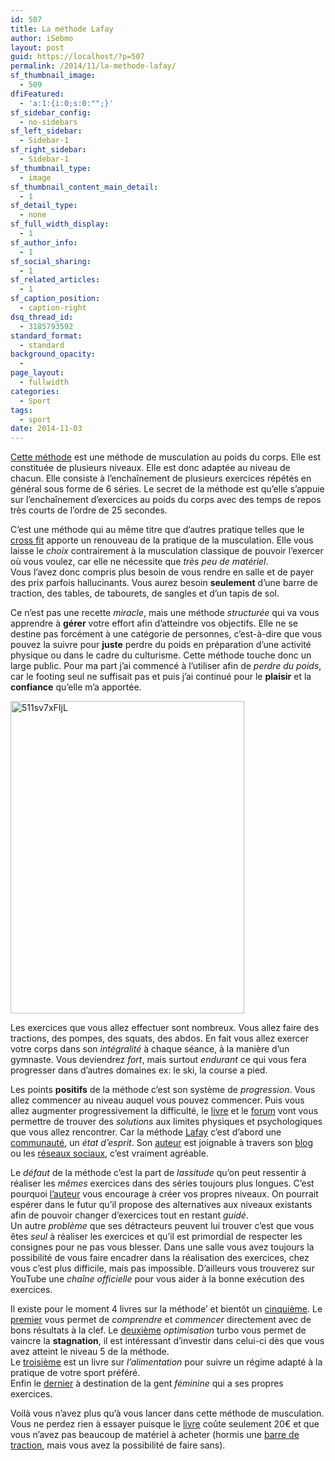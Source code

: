 ```yaml
---
id: 507
title: La méthode Lafay
author: iSebmo
layout: post
guid: https://localhost/?p=507
permalink: /2014/11/la-methode-lafay/
sf_thumbnail_image:
  - 509
dfiFeatured:
  - 'a:1:{i:0;s:0:"";}'
sf_sidebar_config:
  - no-sidebars
sf_left_sidebar:
  - Sidebar-1
sf_right_sidebar:
  - Sidebar-1
sf_thumbnail_type:
  - image
sf_thumbnail_content_main_detail:
  - 1
sf_detail_type:
  - none
sf_full_width_display:
  - 1
sf_author_info:
  - 1
sf_social_sharing:
  - 1
sf_related_articles:
  - 1
sf_caption_position:
  - caption-right
dsq_thread_id:
  - 3185793592
standard_format:
  - standard
background_opacity:
  - 
page_layout:
  - fullwidth
categories:
  - Sport
tags:
  - sport
date: 2014-11-03
---
```

[Cette méthode][1] est une méthode de musculation au poids du corps. Elle est constituée de plusieurs niveaux. Elle est donc adaptée au niveau de chacun. Elle consiste à l’enchaînement de plusieurs exercices répétés en général sous forme de 6 séries. Le secret de la méthode est qu’elle s’appuie sur l’enchaînement d’exercices au poids du corps avec des temps de repos très courts de l’ordre de 25 secondes.

C’est une méthode qui au même titre que d’autres pratique telles que le [cross fit][2] apporte un renouveau de la pratique de la musculation. Elle vous laisse le *choix* contrairement à la musculation classique de pouvoir l’exercer où vous voulez, car elle ne nécessite que *très peu de matériel*.  
Vous l’avez donc compris plus besoin de vous rendre en salle et de payer des prix parfois hallucinants. Vous aurez besoin **seulement** d’une barre de traction, des tables, de tabourets, de sangles et d’un tapis de sol.

Ce n’est pas une recette *miracle*, mais une méthode *structurée* qui va vous apprendre à **gérer** votre effort afin d’atteindre vos objectifs. Elle ne se destine pas forcément à une catégorie de personnes, c’est-à-dire que vous pouvez la suivre pour **juste** perdre du poids en préparation d’une activité physique ou dans le cadre du culturisme. Cette méthode touche donc un large public. Pour ma part j’ai commencé à l’utiliser afin de *perdre du poids*, car le footing seul ne suffisait pas et puis j’ai continué pour le **plaisir** et la **confiance** qu’elle m’a apportée.

[<img class="aligncenter size-full wp-image-510" src="https://s3.eu-central-1.amazonaws.com/tfada/511sv7xFIjL.jpg" alt="511sv7xFIjL" width="374" height="500" />][3]

Les exercices que vous allez effectuer sont nombreux. Vous allez faire des tractions, des pompes, des squats, des abdos. En fait vous allez exercer votre corps dans son *intégralité* à chaque séance, à la manière d’un gymnaste. Vous deviendrez *fort*, mais surtout *endurant* ce qui vous fera progresser dans d’autres domaines ex: le ski, la course a pied.

Les points **positifs** de la méthode c’est son système de *progression*. Vous allez commencer au niveau auquel vous pouvez commencer. Puis vous allez augmenter progressivement la difficulté, le [livre][1] et le [forum][4] vont vous permettre de trouver des *solutions* aux limites physiques et psychologiques que vous allez rencontrer. Car la méthode [Lafay][1] c’est d’abord une [communauté][5], un *état d’esprit*. Son [auteur][6] est joignable à travers son [blog][6] ou les [réseaux sociaux][5], c’est vraiment agréable.

Le *défaut* de la méthode c’est la part de *lassitude* qu’on peut ressentir à réaliser les *mêmes* exercices dans des séries toujours plus longues. C’est pourquoi [l’auteur][7] vous encourage à créer vos propres niveaux. On pourrait espérer dans le futur qu’il propose des alternatives aux niveaux existants afin de pouvoir changer d’exercices tout en restant *guidé*.  
Un autre *problème* que ses détracteurs peuvent lui trouver c’est que vous êtes *seul* à réaliser les exercices et qu’il est primordial de respecter les consignes pour ne pas vous blesser. Dans une salle vous avez toujours la possibilité de vous faire encadrer dans la réalisation des exercices, chez vous c’est plus difficile, mais pas impossible. D’ailleurs vous trouverez sur YouTube une *chaîne officielle* pour vous aider à la bonne exécution des exercices.

Il existe pour le moment 4 livres sur la méthode’ et bientôt un [cinquième][8]. Le [premier][1] vous permet de *comprendre* et *commencer* directement avec de bons résultats à la clef. Le [deuxième][9] *optimisation* turbo vous permet de vaincre la **stagnation**, il est intéressant d’investir dans celui-ci dès que vous avez atteint le niveau 5 de la méthode.  
Le [troisième][10] est un livre sur *l’alimentation* pour suivre un régime adapté à la pratique de votre sport préféré.  
Enfin le [dernier][11] à destination de la gent *féminine* qui a ses propres exercices.

Voilà vous n’avez plus qu’à vous lancer dans cette méthode de musculation. Vous ne perdez rien à essayer puisque le [livre][1] coûte seulement 20€ et que vous n’avez pas beaucoup de matériel à acheter (hormis une [barre de traction][12], mais vous avez la possibilité de faire sans).

 [1]: https://www.amazon.fr/gp/product/2851806424/ref=as_li_tl?ie=UTF8&camp=1642&creative=19458&creativeASIN=2851806424&linkCode=as2&tag=tfadafr04-21&linkId=A4IZKSA3T5X53FNC
 [2]: https://www.amazon.fr/gp/product/2851808478/ref=as_li_tl?ie=UTF8&camp=1642&creative=19458&creativeASIN=2851808478&linkCode=as2&tag=tfadafr04-21&linkId=6EW6KXO7H3M5GI56
 [3]: https://s3.eu-central-1.amazonaws.com/tfada/511sv7xFIjL.jpg
 [4]: https://musculaction.com/forum/
 [5]: https://www.facebook.com/MethodeLAFAY
 [6]: https://olivier-lafay.com
 [7]: Link
 [8]: https://www.amazon.fr/gp/product/2851809091/ref=as_li_tl?ie=UTF8&camp=1642&creative=19458&creativeASIN=2851809091&linkCode=as2&tag=tfadafr04-21&linkId=L3KNKC2GHHCR2OAW
 [9]: https://www.amazon.fr/gp/product/2851807269/ref=as_li_tl?ie=UTF8&camp=1642&creative=19458&creativeASIN=2851807269&linkCode=as2&tag=tfadafr04-21&linkId=A7EG5O6NH7D55CZY
 [10]: https://www.amazon.fr/gp/product/2851807919/ref=as_li_tl?ie=UTF8&camp=1642&creative=19458&creativeASIN=2851807919&linkCode=as2&tag=tfadafr04-21&linkId=VH4HC4PVD4TDIRI5
 [11]: https://www.amazon.fr/gp/product/2851806874/ref=as_li_tl?ie=UTF8&camp=1642&creative=19458&creativeASIN=2851806874&linkCode=as2&tag=tfadafr04-21&linkId=CZX4DK5U2GM2L7U4
 [12]: https://www.amazon.fr/gp/product/B004J54378/ref=as_li_tl?ie=UTF8&camp=1642&creative=19458&creativeASIN=B004J54378&linkCode=as2&tag=tfadafr04-21&linkId=YF6TFBYCAOGUHJCK